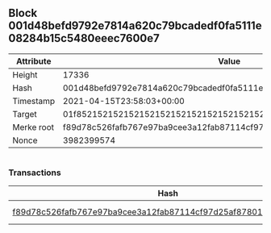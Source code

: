 ## Block 001d48befd9792e7814a620c79bcadedf0fa5111e08284b15c5480eeec7600e7

Attribute | Value
--- | ---
Height | 17336
Hash | 001d48befd9792e7814a620c79bcadedf0fa5111e08284b15c5480eeec7600e7
Timestamp | 2021-04-15T23:58:03+00:00
Target | 01f8521521521521521521521521521521521521521521521521521521521521
Merke root | f89d78c526fafb767e97ba9cee3a12fab87114cf97d25af878018403c49462ae
Nonce | 3982399574

```

```

### Transactions

Hash | Amount
--- | ---
[f89d78c526fafb767e97ba9cee3a12fab87114cf97d25af878018403c49462ae](f89d78c526fafb767e97ba9cee3a12fab87114cf97d25af878018403c49462ae.md) | 10.00000000 SKEPTI 
